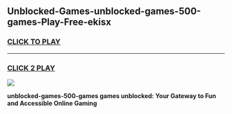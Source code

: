 
## Unblocked-Games-unblocked-games-500-games-Play-Free-ekisx
<h3>
<a href="https://premium76.site?title=unblocked-games-500-games&ref=10A">CLICK TO PLAY</a></h3>
<hr>

<h3>
<a href="https://premium76.site?title=unblocked-games-500-games&ref=10A">CLICK 2 PLAY</a>
  
</h3>

<a href="https://premium76.site?title=unblocked-games-500-games&ref=10A"><img src="https://clearcache.store/games.png"></a>


**unblocked-games-500-games games unblocked: Your Gateway to Fun and Accessible Online Gaming**
